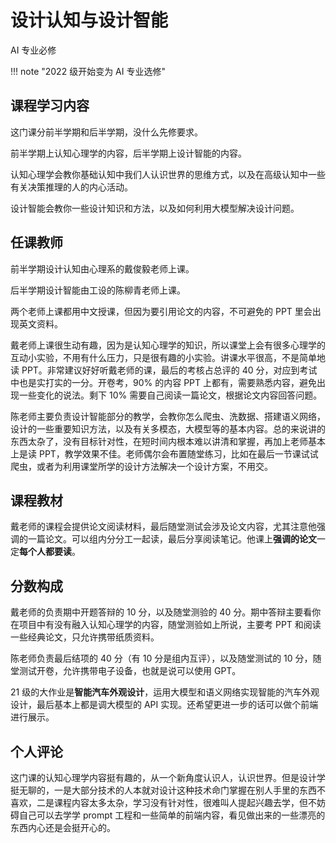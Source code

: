 # 设计认知与设计智能

<div class="badges">
<span class="badge ai-badge">AI 专业必修</span>
</div> 

!!! note "2022 级开始变为 AI 专业选修"

## 课程学习内容

这门课分前半学期和后半学期，没什么先修要求。

前半学期上认知心理学的内容，后半学期上设计智能的内容。

认知心理学会教你基础认知中我们人认识世界的思维方式，以及在高级认知中一些有关决策推理的人的内心活动。

设计智能会教你一些设计知识和方法，以及如何利用大模型解决设计问题。

## 任课教师

前半学期设计认知由心理系的戴俊毅老师上课。

后半学期设计智能由工设的陈柳青老师上课。

两个老师上课都用中文授课，但因为要引用论文的内容，不可避免的 PPT 里会出现英文资料。

戴老师上课很生动有趣，因为是认知心理学的知识，所以课堂上会有很多心理学的互动小实验，不用有什么压力，只是很有趣的小实验。讲课水平很高，不是简单地读 PPT。非常建议好好听戴老师的课，最后的考核占总评的 40 分，对应到考试中也是实打实的一分。开卷考，90% 的内容 PPT 上都有，需要熟悉内容，避免出现一些变化的说法。剩下 10% 需要自己阅读一篇论文，根据论文内容回答问题。

陈老师主要负责设计智能部分的教学，会教你怎么爬虫、洗数据、搭建语义网络，设计的一些重要知识方法，以及有关多模态，大模型等的基本内容。总的来说讲的东西太杂了，没有目标针对性，在短时间内根本难以讲清和掌握，再加上老师基本上是读 PPT，教学效果不佳。老师偶尔会布置随堂练习，比如在最后一节课试试爬虫，或者为利用课堂所学的设计方法解决一个设计方案，不用交。

## 课程教材

戴老师的课程会提供论文阅读材料，最后随堂测试会涉及论文内容，尤其注意他强调的一篇论文。可以组内分分工一起读，最后分享阅读笔记。他课上**强调的论文**一定**每个人都要读**。

## 分数构成

戴老师的负责期中开题答辩的 10 分，以及随堂测验的 40 分。期中答辩主要看你在项目中有没有融入认知心理学的内容，随堂测验如上所说，主要考 PPT 和阅读一些经典论文，只允许携带纸质资料。

陈老师负责最后结项的 40 分（有 10 分是组内互评），以及随堂测试的 10 分，随堂测试开卷，允许携带电子设备，也就是说可以使用 GPT。

21 级的大作业是**智能汽车外观设计**，运用大模型和语义网络实现智能的汽车外观设计，最后基本上都是调大模型的 API 实现。还希望更进一步的话可以做个前端进行展示。

## 个人评论

这门课的认知心理学内容挺有趣的，从一个新角度认识人，认识世界。但是设计学挺无聊的，一是大部分技术的人本就对设计这种技术命门掌握在别人手里的东西不喜欢，二是课程内容太多太杂，学习没有针对性，很难叫人提起兴趣去学，但不妨碍自己可以去学学 prompt 工程和一些简单的前端内容，看见做出来的一些漂亮的东西内心还是会挺开心的。
